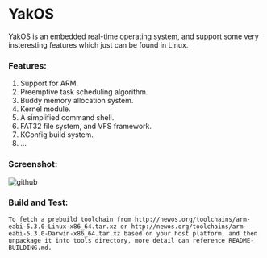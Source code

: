 YakOS
==========

YakOS is an embedded real-time operating system, and support some very insteresting features which just can be found in Linux.

### Features:
1. Support for ARM.
2. Preemptive task scheduling algorithm.
3. Buddy memory allocation system.
4. Kernel module.
5. A simplified command shell.
6. FAT32 file system, and VFS framework.
7. KConfig build system.
8. ...

### Screenshot:
![github](http://raw.github.com/yannik520/YakOS/master/documents/screenshot.png "github")

### Build and Test:
    To fetch a prebuild toolchain from http://newos.org/toolchains/arm-eabi-5.3.0-Linux-x86_64.tar.xz or http://newos.org/toolchains/arm-eabi-5.3.0-Darwin-x86_64.tar.xz based on your host platform, and then unpackage it into tools directory, more detail can reference README-BUILDING.md.


